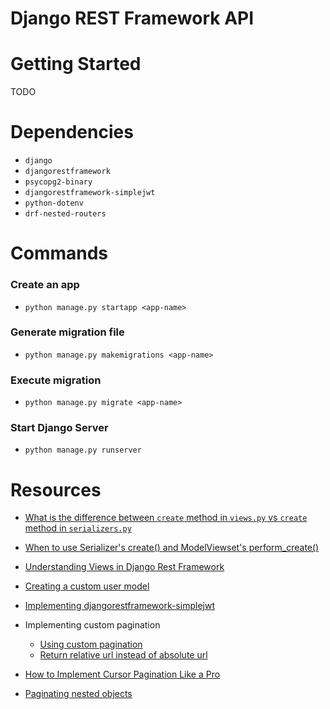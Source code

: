 # Django REST Framework API

# Getting Started

TODO

# Dependencies

- `django`
- `djangorestframework`
- `psycopg2-binary`
- `djangorestframework-simplejwt`
- `python-dotenv`
- `drf-nested-routers`

# Commands

### Create an app

- `python manage.py startapp <app-name>`

### Generate migration file

- `python manage.py makemigrations <app-name>`

### Execute migration

- `python manage.py migrate <app-name>`

### Start Django Server

- `python manage.py runserver`


# Resources

- [What is the difference between `create` method in `views.py` vs `create` method in `serializers.py`](https://stackoverflow.com/questions/63630590/drf-create-method-in-viewset-or-in-serializer)

- [When to use Serializer's create() and ModelViewset's perform_create()](https://stackoverflow.com/questions/41094013/when-to-use-serializers-create-and-modelviewsets-perform-create)

- [Understanding Views in Django Rest Framework](https://testdriven.io/blog/drf-views-part-1/)

- [Creating a custom user model](https://testdriven.io/blog/django-custom-user-model/)

- [Implementing djangorestframework-simplejwt](https://medium.com/django-rest/django-rest-framework-jwt-authentication-94bee36f2af8)

- Implementing custom pagination
    - [Using custom pagination](https://stackoverflow.com/questions/72105628/get-next-page-number-instead-of-next-page-link-django-rest-framework)
    - [Return relative url instead of absolute url](https://stackoverflow.com/questions/26895616/django-rest-pagination-relative-url-instead-of-absolute-url-in-listapiview)

- [How to Implement Cursor Pagination Like a Pro](https://medium.com/swlh/how-to-implement-cursor-pagination-like-a-pro-513140b65f32)

- [Paginating nested objects](https://medium.com/dreidev/nested-pagination-md-6414a85b5501)